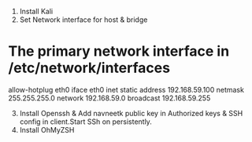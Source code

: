1. Install Kali
2. Set Network interface for host & bridge

# The primary network interface in /etc/network/interfaces
allow-hotplug eth0
iface eth0 inet static
address 192.168.59.100
netmask 255.255.255.0
network 192.168.59.0
broadcast 192.168.59.255

3. Install Openssh & Add navneetk public key in Authorized keys & SSH config in client.Start SSh on persistently.
4. Install OhMyZSH

